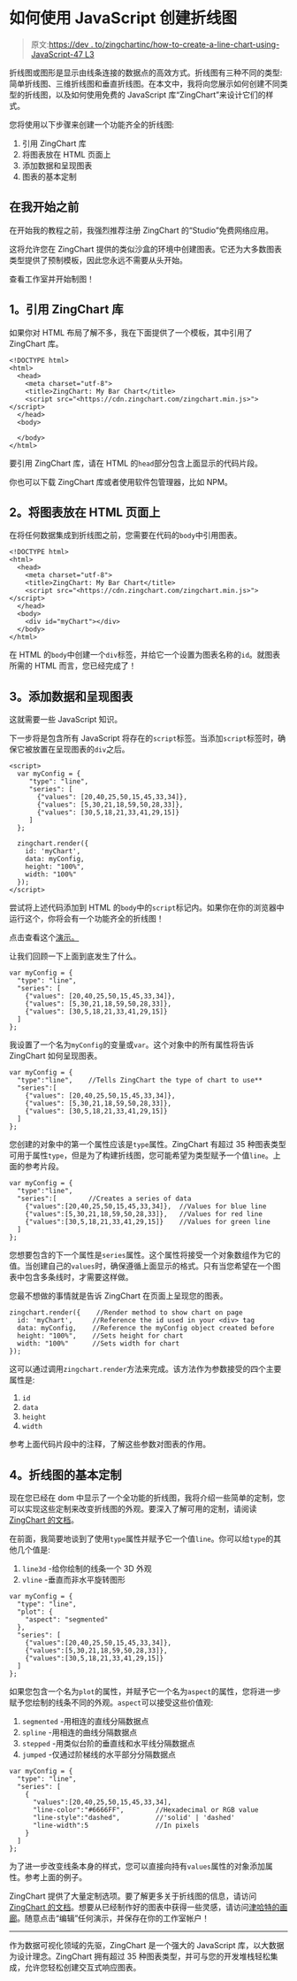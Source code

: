 # 如何使用 JavaScript 创建折线图

> 原文:[https://dev . to/zingchartinc/how-to-create-a-line-chart-using-JavaScript-47 L3](https://dev.to/zingchartinc/how-to-create-a-line-chart-using-javascript-47l3)

折线图或图形是显示由线条连接的数据点的高效方式。折线图有三种不同的类型:简单折线图、三维折线图和垂直折线图。在本文中，我将向您展示如何创建不同类型的折线图，以及如何使用免费的 JavaScript 库“ZingChart”来设计它们的样式。

您将使用以下步骤来创建一个功能齐全的折线图:

1.  引用 ZingChart 库
2.  将图表放在 HTML 页面上
3.  添加数据和呈现图表
4.  图表的基本定制

## [](#before-i%C2%A0begin)在我开始之前

在开始我的教程之前，我强烈推荐注册 ZingChart 的“Studio”免费网络应用。

这将允许您在 ZingChart 提供的类似沙盒的环境中创建图表。它还为大多数图表类型提供了预制模板，因此您永远不需要从头开始。

查看工作室并开始制图！

## [](#1-referencing-the-zingchart-library)1。引用 ZingChart 库

如果你对 HTML 布局了解不多，我在下面提供了一个模板，其中引用了 ZingChart 库。

```
<!DOCTYPE html>
<html>
  <head>
    <meta charset="utf-8">
    <title>ZingChart: My Bar Chart</title>
    <script src="<https://cdn.zingchart.com/zingchart.min.js>"></script>
  </head>
  <body>

  </body>
</html> 
```

要引用 ZingChart 库，请在 HTML 的`head`部分包含上面显示的代码片段。

你也可以下载 ZingChart 库或者使用软件包管理器，比如 NPM。

## [](#2-placing-your-chart-on-your-html%C2%A0page)2。将图表放在 HTML 页面上

在将任何数据集成到折线图之前，您需要在代码的`body`中引用图表。

```
<!DOCTYPE html>
<html>
  <head>
    <meta charset="utf-8">
    <title>ZingChart: My Bar Chart</title>
    <script src="<https://cdn.zingchart.com/zingchart.min.js>"></script>
  </head>
  <body>
    <div id="myChart"></div>
  </body>
</html> 
```

在 HTML 的`body`中创建一个`div`标签，并给它一个设置为图表名称的`id`。就图表所需的 HTML 而言，您已经完成了！

## [](#3-adding-data-and-rendering-your-chart)3。添加数据和呈现图表

这就需要一些 JavaScript 知识。

下一步将是包含所有 JavaScript 将存在的`script`标签。当添加`script`标签时，确保它被放置在呈现图表的`div`之后。

```
<script>
  var myConfig = {
     "type": "line",
     "series": [
       {"values": [20,40,25,50,15,45,33,34]},
       {"values": [5,30,21,18,59,50,28,33]},
       {"values": [30,5,18,21,33,41,29,15]} 
     ]
  };

  zingchart.render({ 
    id: 'myChart', 
    data: myConfig, 
    height: "100%", 
    width: "100%" 
  });
</script> 
```

尝试将上述代码添加到 HTML 的`body`中的`script`标记内。如果你在你的浏览器中运行这个，你将会有一个功能齐全的折线图！

点击查看这个[演示。](https://app.zingsoft.com/demos/embed/Z4KY0TKN)

让我们回顾一下上面到底发生了什么。

```
var myConfig = {
  "type": "line",
  "series": [
    {"values": [20,40,25,50,15,45,33,34]},
    {"values": [5,30,21,18,59,50,28,33]},
    {"values": [30,5,18,21,33,41,29,15]}
  ]
}; 
```

我设置了一个名为`myConfig`的变量或`var`。这个对象中的所有属性将告诉 ZingChart 如何呈现图表。

```
var myConfig = {
  "type":"line",    //Tells ZingChart the type of chart to use**
  "series":[
    {"values": [20,40,25,50,15,45,33,34]},
    {"values": [5,30,21,18,59,50,28,33]},
    {"values": [30,5,18,21,33,41,29,15]}
  ]
}; 
```

您创建的对象中的第一个属性应该是`type`属性。ZingChart 有超过 35 种图表类型可用于属性`type`，但是为了构建折线图，您可能希望为类型赋予一个值`line`。上面的参考片段。

```
var myConfig = {
  "type":"line",
  "series":[        //Creates a series of data
    {"values":[20,40,25,50,15,45,33,34]},  //Values for blue line
    {"values":[5,30,21,18,59,50,28,33]},   //Values for red line
    {"values":[30,5,18,21,33,41,29,15]}    //Values for green line
  ]
}; 
```

您想要包含的下一个属性是`series`属性。这个属性将接受一个对象数组作为它的值。当创建自己的`values`时，确保遵循上面显示的格式。只有当您希望在一个图表中包含多条线时，才需要这样做。

您最不想做的事情就是告诉 ZingChart 在页面上呈现您的图表。

```
zingchart.render({    //Render method to show chart on page
  id: 'myChart',     //Reference the id used in your <div> tag
  data: myConfig,    //Reference the myConfig object created before
  height: "100%",    //Sets height for chart
  width: "100%"      //Sets width for chart
}); 
```

这可以通过调用`zingchart.render`方法来完成。该方法作为参数接受的四个主要属性是:

1.  `id`
2.  `data`
3.  `height`
4.  `width`

参考上面代码片段中的注释，了解这些参数对图表的作用。

## [](#4-basic-customization-of-your-line-chart)4。折线图的基本定制

现在您已经在 dom 中显示了一个全功能的折线图，我将介绍一些简单的定制，您可以实现这些定制来改变折线图的外观。要深入了解可用的定制，请阅读 [ZingChart 的文档](https://www.zingchart.com/docs/chart-types/line#further-customization-and-styling)。

在前面，我简要地谈到了使用`type`属性并赋予它一个值`line`。你可以给`type`的其他几个值是:

1.  `line3d` -给你绘制的线条一个 3D 外观
2.  `vline` -垂直而非水平旋转图形

```
var myConfig = {
  "type": "line",
  "plot": {
    "aspect": "segmented"
  },
  "series": [
    {"values":[20,40,25,50,15,45,33,34]},
    {"values":[5,30,21,18,59,50,28,33]},
    {"values":[30,5,18,21,33,41,29,15]}
  ]
}; 
```

如果您包含一个名为`plot`的属性，并赋予它一个名为`aspect`的属性，您将进一步赋予您绘制的线条不同的外观。`aspect`可以接受这些价值观:

1.  `segmented` -用相连的直线分隔数据点
2.  `spline` -用相连的曲线分隔数据点
3.  `stepped` -用类似台阶的垂直线和水平线分隔数据点
4.  `jumped` -仅通过阶梯线的水平部分分隔数据点

```
var myConfig = {
  "type": "line",
  "series": [
    {
      "values":[20,40,25,50,15,45,33,34],
      "line-color":"#6666FF",        //Hexadecimal or RGB value
      "line-style":"dashed",         //'solid' | 'dashed'
      "line-width":5                 //In pixels
    }
  ]
}; 
```

为了进一步改变线条本身的样式，您可以直接向持有`values`属性的对象添加属性。参考上面的例子。

ZingChart 提供了大量定制选项。要了解更多关于折线图的信息，请访问 [ZingChart 的文档](https://www.zingchart.com/docs/chart-types/line)。想要从已经制作好的图表中获得一些灵感，请访问[津哈特的画廊](https://www.zingchart.com/gallery)。随意点击“编辑”任何演示，并保存在你的工作室帐户！

* * *

作为数据可视化领域的先驱，ZingChart 是一个强大的 JavaScript 库，以大数据为设计理念。ZingChart 拥有超过 35 种图表类型，并可与您的开发堆栈轻松集成，允许您轻松创建交互式响应图表。
